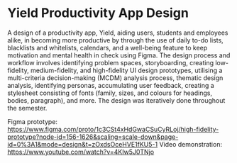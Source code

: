 # Yield Productivity App Design
A design of a productivity app, Yield, aiding users, students and employees alike, in becoming more productive by through the use of daily to-do lists, blacklists and whitelists, calendars, and a well-being feature to keep motivation and mental health in check using Figma. The design process and workflow involves identifying problem spaces, storyboarding, creating low-fidelity, medium-fidelity, and high-fidelity UI design prototypes, utilising a multi-criteria decision-making (MCDM) analysis process, thematic design analysis, identifying personas, accumulating user feedback, creating a stylesheet consisting of fonts (family, sizes, and colours for headings, bodies, paragraph), and more. The design was iteratively done throughout the semester.

Figma prototype: https://www.figma.com/proto/1c3CSt4xHdGwaCSuCyRLoj/high-fidelity-prototype?node-id=156-1626&scaling=scale-down&page-id=0%3A1&mode=design&t=zOxdsOceHVE1fKU5-1
Video demonstration: https://www.youtube.com/watch?v=4KIw5J0TNjo
